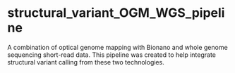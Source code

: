 # structural_variant_OGM_WGS_pipeline
A combination of optical genome mapping with Bionano and whole genome sequencing short-read data. This pipeline was created to help integrate structural variant calling from these two technologies.
